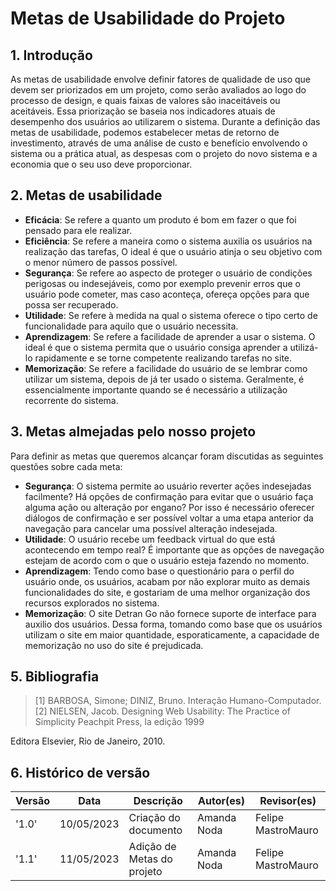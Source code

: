 # Metas de Usabilidade do Projeto

## 1. Introdução
As metas de usabilidade envolve definir fatores de qualidade de uso que devem ser priorizados em um projeto, como serão avaliados ao logo do processo de design, e quais faixas de valores são inaceitáveis ou aceitáveis. Essa priorização se baseia nos indicadores atuais de desempenho dos usuários ao utilizarem o sistema. Durante a definição das metas de usabilidade, podemos estabelecer metas de retorno de investimento, através de uma análise de custo e benefício envolvendo o sistema ou a prática atual, as despesas com o projeto do novo sistema e a economia que o seu uso deve proporcionar.

## 2. Metas de usabilidade
- **Eficácia**: Se refere a quanto um produto é bom em fazer o que foi pensado para ele realizar.
- **Eficiência**: Se refere a maneira como o sistema auxilia os usuários na realização das tarefas, O ideal é que o usuário atinja o seu objetivo com o menor número de passos possível.
- **Segurança**: Se refere ao aspecto de proteger o usuário de condições perigosas ou indesejáveis, como por exemplo prevenir erros que o usuário pode cometer, mas caso aconteça, ofereça opções para que possa ser recuperado.
- **Utilidade**: Se refere à medida na qual o sistema oferece o tipo certo de funcionalidade para aquilo que o usuário necessita.
- **Aprendizagem**: Se refere a facilidade de aprender a usar o sistema. O ideal é que o sistema permita que o usuário consiga aprender a utilizá-lo rapidamente e se torne competente realizando tarefas no site.
- **Memorização**: Se refere a facilidade do usuário de se lembrar como utilizar um sistema, depois de já ter usado o sistema. Geralmente, é essencialmente importante quando se é necessário a utilização recorrente do sistema.

## 3. Metas almejadas pelo nosso projeto
Para definir as metas que queremos alcançar foram discutidas as seguintes questões sobre cada meta:
- **Segurança**: O sistema permite ao usuário reverter ações indesejadas facilmente? Há opções de confirmação para evitar que o usuário faça alguma ação ou alteração por engano? Por isso é necessário oferecer diálogos de confirmação e ser possível voltar a uma etapa anterior da navegação para cancelar uma possível alteração indesejada. 
- **Utilidade**: O usuário recebe um feedback virtual do que está acontecendo em tempo real? É importante que as opções de navegação estejam de acordo com o que o usuário esteja fazendo no momento.
- **Aprendizagem**: Tendo como base o questionário para o perfil do usuário onde, os usuários, acabam por não explorar muito as demais funcionalidades do site, e gostariam de uma melhor organização dos recursos explorados no sistema.
- **Memorização**: O site Detran Go não fornece suporte de interface para auxilio dos usuários. Dessa forma, tomando como base que os usuários utilizam o site em maior quantidade, esporaticamente, a capacidade de memorização no uso do site é prejudicada.

## 5. Bibliografia
> [1] BARBOSA, Simone; DINIZ, Bruno. Interação Humano-Computador. 
> [2] NIELSEN, Jacob. Designing Web Usability: The Practice of Simplicity Peachpit Press, la edição 1999

Editora Elsevier, Rio de Janeiro, 2010.

## 6. Histórico de versão
| Versão | Data       | Descrição            | Autor(es)   | Revisor(es)    |
|--------|------------|----------------------|-------------|----------------|
| '1.0'  | 10/05/2023 | Criação do documento | Amanda Noda | Felipe MastroMauro |
| '1.1'  | 11/05/2023 | Adição de Metas do projeto | Amanda Noda | Felipe MastroMauro |

